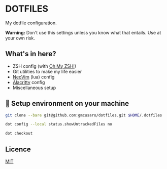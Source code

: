 # DOTFILES

My dotfile configuration.

**Warning:** Don't use this settings unless you know what that entails. Use at your own risk.

## What's in here?

- ZSH config (with [Oh My ZSH!](https://github.com/ohmyzsh/ohmyzsh))
- Git utilities to make my life easier
- [NeoVim](https://github.com/neovim/neovim) (lua) config
- [Alacritty](https://github.com/alacritty/alacritty) config
- Miscellaneous setup

## 🚀  Setup environment on your machine

```sh
git clone --bare git@github.com:gmcusaro/dotfiles.git $HOME/.dotfiles

dot config --local status.showUntrackedFiles no

dot checkout
```

## Licence

[MIT](https://github.com/git/git-scm.com/blob/main/MIT-LICENSE.txt)
